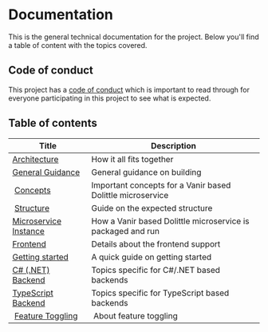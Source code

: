 # Documentation

This is the general technical documentation for the project. Below you'll find a table of content with the topics covered.

## Code of conduct

This project has a [code of conduct](../CODE_OF_CONDUCT.md) which is important to read through
for everyone participating in this project to see what is expected.

## Table of contents

| Title | Description |
| ----- | ----------- |
| [Architecture](./architecture.md) | How it all fits together |
| [General Guidance](./guidance/general.md) | General guidance on building |
| [Concepts](./concepts.md) | Important concepts for a Vanir based Dolittle microservice |
| [Structure](./structure.md) | Guide on the expected structure |
| [Microservice Instance](./microservice.md) | How a Vanir based Dolittle microservice is packaged and run |
| [Frontend](./frontend/index.md) | Details about the frontend support |
| [Getting started](./getting-started.md) | A quick guide on getting started |
| [C# (.NET) Backend](./backend/DotNET/index.md) | Topics specific for C#/.NET based backends |
| [TypeScript Backend](./backend/typescript/index.md) | Topics specific for TypeScript based backends |
| [Feature Toggling](./feature-toggling/index.md) | About feature toggling |
